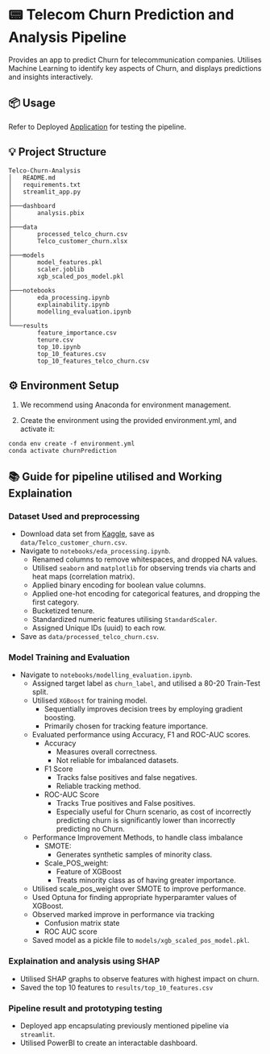 # 📟 Telecom Churn Prediction and Analysis Pipeline
Provides an app to predict Churn for telecommunication companies. Utilises Machine Learning to identify key aspects of Churn, and displays predictions and insights interactively.

## 📦 Usage

Refer to Deployed [Application](https://telco-churn-analysis-qkqq9n3i8s8ifr5qfurj2w.streamlit.app/) for testing the pipeline.

## 💡 Project Structure
```
Telco-Churn-Analysis
│   README.md
│   requirements.txt
│   streamlit_app.py
│
├───dashboard
│       analysis.pbix
│
├───data
│       processed_telco_churn.csv
│       Telco_customer_churn.xlsx
│
├───models
│       model_features.pkl
│       scaler.joblib
│       xgb_scaled_pos_model.pkl
│
├───notebooks
│       eda_processing.ipynb
│       explainability.ipynb
│       modelling_evaluation.ipynb
│
└───results
        feature_importance.csv
        tenure.csv
        top_10.ipynb
        top_10_features.csv
        top_10_features_telco_churn.csv

```
## ⚙️ Environment Setup
1. We recommend using Anaconda for environment management.

2. Create the environment using the provided environment.yml, and activate it:
```
conda env create -f environment.yml
conda activate churnPrediction
```

## 📚 Guide for pipeline utilised and Working Explaination
### Dataset Used and preprocessing
- Download data set from [Kaggle](https://www.kaggle.com/datasets/blastchar/telco-customer-churn), save as `data/Telco_customer_churn.csv`.
- Navigate to `notebooks/eda_processing.ipynb`.
    - Renamed columns to remove whitespaces, and dropped NA values.
    - Utilised `seaborn` and `matplotlib` for observing trends via charts and heat maps (correlation matrix).
    - Applied binary encoding for boolean value columns.
    - Applied one-hot encoding for categorical features, and dropping the first category.
    - Bucketized tenure.
    - Standardized numeric features utilising `StandardScaler`.
    - Assigned Unique IDs (uuid) to each row.
- Save as `data/processed_telco_churn.csv`.

### Model Training and Evaluation
- Navigate to `notebooks/modelling_evaluation.ipynb`.
    - Assigned target label as `churn_label`, and utilised a 80-20 Train-Test split.
    - Utilised `XGBoost` for training model.
        - Sequentially improves decision trees by employing gradient boosting.
        - Primarily chosen for tracking feature importance.
    - Evaluated performance using Accuracy, F1 and ROC-AUC scores.
        - Accuracy
            - Measures overall correctness.
            - Not reliable for imbalanced datasets.
        - F1 Score
            - Tracks false positives and false negatives.
            - Reliable tracking method.
        - ROC-AUC Score
            - Tracks True positives and False positives.
            - Especially useful for Churn scenario, as cost of incorrectly predicting churn is significantly lower than incorrectly predicting no Churn.
    - Performance Improvement Methods, to handle class imbalance
        - SMOTE:
            - Generates synthetic samples of minority class.
        - Scale_POS_weight:
            - Feature of XGBoost
            - Treats minority class as of having greater importance.
    - Utilised scale_pos_weight over SMOTE to improve performance.
    - Used Optuna for finding appropriate hyperparamter values of XGBoost.
    - Observed marked improve in performance via tracking
        - Confusion matrix state
        - ROC AUC score
    - Saved model as a pickle file to `models/xgb_scaled_pos_model.pkl`.

### Explaination and analysis using SHAP
- Utilised SHAP graphs to observe features with highest impact on churn.
- Saved the top 10 features to `results/top_10_features.csv`

### Pipeline result and prototyping testing
- Deployed app encapsulating previously mentioned pipeline via `streamlit`.
- Utilised PowerBI to create an interactable dashboard.
